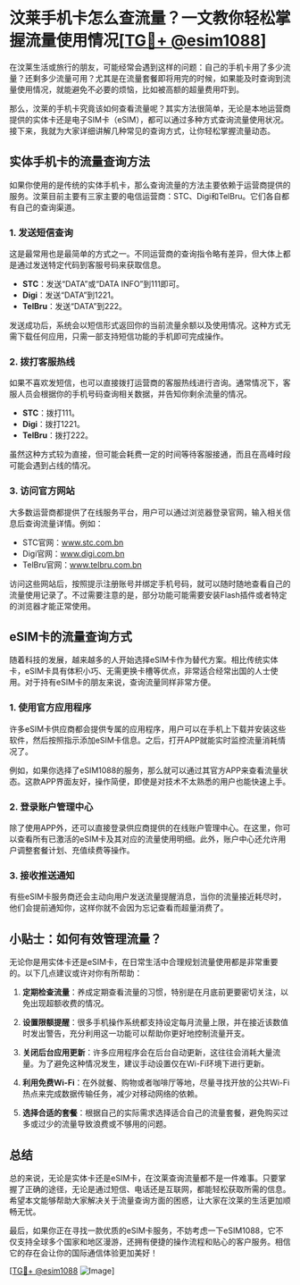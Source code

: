 # 汶莱手机卡怎么查流量？一文教你轻松掌握流量使用情况[[TG💪+ @esim1088](https://t.me/s/esim1088)]

在汶莱生活或旅行的朋友，可能经常会遇到这样的问题：自己的手机卡用了多少流量？还剩多少流量可用？尤其是在流量套餐即将用完的时候，如果能及时查询到流量使用情况，就能避免不必要的烦恼，比如被高额的超量费用吓到。

那么，汶莱的手机卡究竟该如何查看流量呢？其实方法很简单，无论是本地运营商提供的实体卡还是电子SIM卡（eSIM），都可以通过多种方式查询流量使用状况。接下来，我就为大家详细讲解几种常见的查询方式，让你轻松掌握流量动态。

## 实体手机卡的流量查询方法

如果你使用的是传统的实体手机卡，那么查询流量的方法主要依赖于运营商提供的服务。汶莱目前主要有三家主要的电信运营商：STC、Digi和TelBru。它们各自都有自己的查询渠道。

### 1. 发送短信查询

这是最常用也是最简单的方式之一。不同运营商的查询指令略有差异，但大体上都是通过发送特定代码到客服号码来获取信息。

- **STC**：发送“DATA”或“DATA INFO”到111即可。
- **Digi**：发送“DATA”到1221。
- **TelBru**：发送“DATA”到222。

发送成功后，系统会以短信形式返回你的当前流量余额以及使用情况。这种方式无需下载任何应用，只需一部支持短信功能的手机即可完成操作。

### 2. 拨打客服热线

如果不喜欢发短信，也可以直接拨打运营商的客服热线进行咨询。通常情况下，客服人员会根据你的手机号码查询相关数据，并告知你剩余流量的情况。

- **STC**：拨打111。
- **Digi**：拨打1221。
- **TelBru**：拨打222。

虽然这种方式较为直接，但可能会耗费一定的时间等待客服接通，而且在高峰时段可能会遇到占线的情况。

### 3. 访问官方网站

大多数运营商都提供了在线服务平台，用户可以通过浏览器登录官网，输入相关信息后查询流量详情。例如：

- STC官网：www.stc.com.bn
- Digi官网：www.digi.com.bn
- TelBru官网：www.telbru.com.bn

访问这些网站后，按照提示注册账号并绑定手机号码，就可以随时随地查看自己的流量使用记录了。不过需要注意的是，部分功能可能需要安装Flash插件或者特定的浏览器才能正常使用。

## eSIM卡的流量查询方式

随着科技的发展，越来越多的人开始选择eSIM卡作为替代方案。相比传统实体卡，eSIM卡具有体积小巧、无需更换卡槽等优点，非常适合经常出国的人士使用。对于持有eSIM卡的朋友来说，查询流量同样非常方便。

### 1. 使用官方应用程序

许多eSIM卡供应商都会提供专属的应用程序，用户可以在手机上下载并安装这些软件，然后按照指示添加eSIM卡信息。之后，打开APP就能实时监控流量消耗情况了。

例如，如果你选择了eSIM1088的服务，那么就可以通过其官方APP来查看流量状态。这款APP界面友好，操作简便，即使是对技术不太熟悉的用户也能快速上手。

### 2. 登录账户管理中心

除了使用APP外，还可以直接登录供应商提供的在线账户管理中心。在这里，你可以查看所有已激活的eSIM卡及其对应的流量使用明细。此外，账户中心还允许用户调整套餐计划、充值续费等操作。

### 3. 接收推送通知

有些eSIM卡服务商还会主动向用户发送流量提醒消息，当你的流量接近耗尽时，他们会提前通知你，这样你就不会因为忘记查看而超量消费了。

## 小贴士：如何有效管理流量？

无论你是用实体卡还是eSIM卡，在日常生活中合理规划流量使用都是非常重要的。以下几点建议或许对你有所帮助：

1. **定期检查流量**：养成定期查看流量的习惯，特别是在月底前更要密切关注，以免出现超额收费的情况。
   
2. **设置限额提醒**：很多手机操作系统都支持设定每月流量上限，并在接近该数值时发出警告，充分利用这一功能可以帮助你更好地控制流量开支。

3. **关闭后台应用更新**：许多应用程序会在后台自动更新，这往往会消耗大量流量。为了避免这种情况发生，建议手动设置仅在Wi-Fi环境下进行更新。

4. **利用免费Wi-Fi**：在外就餐、购物或者咖啡厅等地，尽量寻找开放的公共Wi-Fi热点来完成数据传输任务，减少对移动网络的依赖。

5. **选择合适的套餐**：根据自己的实际需求选择适合自己的流量套餐，避免购买过多或过少的流量导致浪费或不够用的问题。

## 总结

总的来说，无论是实体卡还是eSIM卡，在汶莱查询流量都不是一件难事。只要掌握了正确的途径，无论是通过短信、电话还是互联网，都能轻松获取所需的信息。希望本文能够帮助大家解决关于流量查询方面的困惑，让大家在汶莱的生活更加顺畅无忧。

最后，如果你正在寻找一款优质的eSIM卡服务，不妨考虑一下eSIM1088，它不仅支持全球多个国家和地区漫游，还拥有便捷的操作流程和贴心的客户服务。相信它的存在会让你的国际通信体验更加美好！

[[TG💪+ @esim1088](https://t.me/s/esim1088) ![Image](https://i.postimg.cc/4NQfJmqS/Snipaste-2025-05-13-00-14-12.png)]